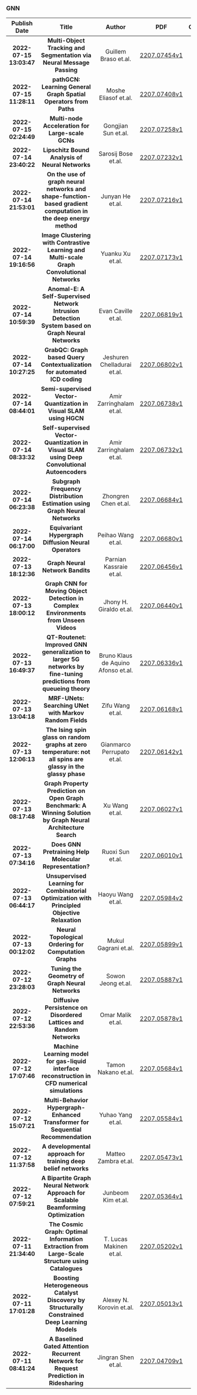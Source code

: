
### GNN
|Publish Date|Title|Author|PDF|Code|
| :---: | :---: | :---: | :---: | :---: |
|**2022-07-15 13:03:47**|**Multi-Object Tracking and Segmentation via Neural Message Passing**|Guillem Braso et.al.|[2207.07454v1](http://arxiv.org/abs/2207.07454v1)|[link](https://github.com/ocetintas/mpntrackseg)|
|**2022-07-15 11:28:11**|**pathGCN: Learning General Graph Spatial Operators from Paths**|Moshe Eliasof et.al.|[2207.07408v1](http://arxiv.org/abs/2207.07408v1)|null|
|**2022-07-15 02:24:49**|**Multi-node Acceleration for Large-scale GCNs**|Gongjian Sun et.al.|[2207.07258v1](http://arxiv.org/abs/2207.07258v1)|null|
|**2022-07-14 23:40:22**|**Lipschitz Bound Analysis of Neural Networks**|Sarosij Bose et.al.|[2207.07232v1](http://arxiv.org/abs/2207.07232v1)|null|
|**2022-07-14 21:53:01**|**On the use of graph neural networks and shape-function-based gradient   computation in the deep energy method**|Junyan He et.al.|[2207.07216v1](http://arxiv.org/abs/2207.07216v1)|null|
|**2022-07-14 19:16:56**|**Image Clustering with Contrastive Learning and Multi-scale Graph   Convolutional Networks**|Yuanku Xu et.al.|[2207.07173v1](http://arxiv.org/abs/2207.07173v1)|null|
|**2022-07-14 10:59:39**|**Anomal-E: A Self-Supervised Network Intrusion Detection System based on   Graph Neural Networks**|Evan Caville et.al.|[2207.06819v1](http://arxiv.org/abs/2207.06819v1)|null|
|**2022-07-14 10:27:25**|**GrabQC: Graph based Query Contextualization for automated ICD coding**|Jeshuren Chelladurai et.al.|[2207.06802v1](http://arxiv.org/abs/2207.06802v1)|null|
|**2022-07-14 08:44:01**|**Semi-supervised Vector-Quantization in Visual SLAM using HGCN**|Amir Zarringhalam et.al.|[2207.06738v1](http://arxiv.org/abs/2207.06738v1)|null|
|**2022-07-14 08:33:32**|**Self-supervised Vector-Quantization in Visual SLAM using Deep   Convolutional Autoencoders**|Amir Zarringhalam et.al.|[2207.06732v1](http://arxiv.org/abs/2207.06732v1)|null|
|**2022-07-14 06:23:38**|**Subgraph Frequency Distribution Estimation using Graph Neural Networks**|Zhongren Chen et.al.|[2207.06684v1](http://arxiv.org/abs/2207.06684v1)|null|
|**2022-07-14 06:17:00**|**Equivariant Hypergraph Diffusion Neural Operators**|Peihao Wang et.al.|[2207.06680v1](http://arxiv.org/abs/2207.06680v1)|[link](https://github.com/graph-com/ed-hnn)|
|**2022-07-13 18:12:36**|**Graph Neural Network Bandits**|Parnian Kassraie et.al.|[2207.06456v1](http://arxiv.org/abs/2207.06456v1)|null|
|**2022-07-13 18:00:12**|**Graph CNN for Moving Object Detection in Complex Environments from   Unseen Videos**|Jhony H. Giraldo et.al.|[2207.06440v1](http://arxiv.org/abs/2207.06440v1)|null|
|**2022-07-13 16:49:37**|**QT-Routenet: Improved GNN generalization to larger 5G networks by   fine-tuning predictions from queueing theory**|Bruno Klaus de Aquino Afonso et.al.|[2207.06336v1](http://arxiv.org/abs/2207.06336v1)|[link](https://github.com/itu-ai-ml-in-5g-challenge/itu-ml5g-ps-001-parana)|
|**2022-07-13 13:04:18**|**MRF-UNets: Searching UNet with Markov Random Fields**|Zifu Wang et.al.|[2207.06168v1](http://arxiv.org/abs/2207.06168v1)|[link](https://github.com/zifuwanggg/mrf-unets)|
|**2022-07-13 12:06:13**|**The Ising spin glass on random graphs at zero temperature: not all spins   are glassy in the glassy phase**|Gianmarco Perrupato et.al.|[2207.06142v1](http://arxiv.org/abs/2207.06142v1)|null|
|**2022-07-13 08:17:48**|**Graph Property Prediction on Open Graph Benchmark: A Winning Solution by   Graph Neural Architecture Search**|Xu Wang et.al.|[2207.06027v1](http://arxiv.org/abs/2207.06027v1)|[link](https://github.com/automl-research/pas-ogb)|
|**2022-07-13 07:34:16**|**Does GNN Pretraining Help Molecular Representation?**|Ruoxi Sun et.al.|[2207.06010v1](http://arxiv.org/abs/2207.06010v1)|null|
|**2022-07-13 06:44:17**|**Unsupervised Learning for Combinatorial Optimization with Principled   Objective Relaxation**|Haoyu Wang et.al.|[2207.05984v2](http://arxiv.org/abs/2207.05984v2)|[link](https://github.com/graph-com/co_proxydesign)|
|**2022-07-13 00:12:02**|**Neural Topological Ordering for Computation Graphs**|Mukul Gagrani et.al.|[2207.05899v1](http://arxiv.org/abs/2207.05899v1)|null|
|**2022-07-12 23:28:03**|**Tuning the Geometry of Graph Neural Networks**|Sowon Jeong et.al.|[2207.05887v1](http://arxiv.org/abs/2207.05887v1)|null|
|**2022-07-12 22:53:36**|**Diffusive Persistence on Disordered Lattices and Random Networks**|Omar Malik et.al.|[2207.05878v1](http://arxiv.org/abs/2207.05878v1)|null|
|**2022-07-12 17:07:46**|**Machine Learning model for gas-liquid interface reconstruction in CFD   numerical simulations**|Tamon Nakano et.al.|[2207.05684v1](http://arxiv.org/abs/2207.05684v1)|null|
|**2022-07-12 15:07:21**|**Multi-Behavior Hypergraph-Enhanced Transformer for Sequential   Recommendation**|Yuhao Yang et.al.|[2207.05584v1](http://arxiv.org/abs/2207.05584v1)|[link](https://github.com/yuh-yang/mbht-kdd22)|
|**2022-07-12 11:37:58**|**A developmental approach for training deep belief networks**|Matteo Zambra et.al.|[2207.05473v1](http://arxiv.org/abs/2207.05473v1)|null|
|**2022-07-12 07:59:21**|**A Bipartite Graph Neural Network Approach for Scalable Beamforming   Optimization**|Junbeom Kim et.al.|[2207.05364v1](http://arxiv.org/abs/2207.05364v1)|null|
|**2022-07-11 21:34:40**|**The Cosmic Graph: Optimal Information Extraction from Large-Scale   Structure using Catalogues**|T. Lucas Makinen et.al.|[2207.05202v1](http://arxiv.org/abs/2207.05202v1)|[link](https://github.com/tlmakinen/cosmicgraphs)|
|**2022-07-11 17:01:28**|**Boosting Heterogeneous Catalyst Discovery by Structurally Constrained   Deep Learning Models**|Alexey N. Korovin et.al.|[2207.05013v1](http://arxiv.org/abs/2207.05013v1)|null|
|**2022-07-11 08:41:24**|**A Baselined Gated Attention Recurrent Network for Request Prediction in   Ridesharing**|Jingran Shen et.al.|[2207.04709v1](http://arxiv.org/abs/2207.04709v1)|[link](https://github.com/wingsupete/rsodp)|
